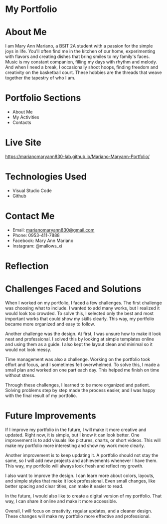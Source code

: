 # My Portfolio

# About Me
I am Mary Ann Mariano, a BSIT 2A student with a passion for the simple joys in life. You'll often find me in the kitchen of our home, experimenting with flavors and creating dishes that bring smiles to my family's faces. Music is my constant companion, filling my days with rhythm and melody. And when I need a break, I occasionally shoot hoops, finding freedom and creativity on the basketball court. These hobbies are the threads that weave together the tapestry of who I am.

# Portfolio Sections
* About Me
* My Activities
* Contacts

# Live Site
 https://marianomaryann830-lab.github.io/Mariano-Maryann-Portfolio/

# Technologies Used
* Visual Studio Code
* Github

# Contact Me
* Email:
marianomaryann830@gmail.com
* Phone:
0953-411-7888
* Facebook:
Mary Ann Mariano
* Instagram:
@mallows_xi

# Reflection
# Challenges Faced and Solutions
When I worked on my portfolio, I faced a few challenges. The first challenge was choosing what to include. I wanted to add many works, but I realized it would look too crowded. To solve this, I selected only the best and most important works that could show my skills clearly. This way, my portfolio became more organized and easy to follow.

Another challenge was the design. At first, I was unsure how to make it look neat and professional. I solved this by looking at simple templates online and using them as a guide. I also kept the layout clean and minimal so it would not look messy.

Time management was also a challenge. Working on the portfolio took effort and focus, and I sometimes felt overwhelmed. To solve this, I made a small plan and worked on one part each day. This helped me finish on time without stress.

Through these challenges, I learned to be more organized and patient. Solving problems step by step made the process easier, and I was happy with the final result of my portfolio.

# Future Improvements
If I improve my portfolio in the future, I will make it more creative and updated. Right now, it is simple, but I know it can look better. One improvement is to add visuals like pictures, charts, or short videos. This will make my portfolio more interesting and show my work more clearly.

Another improvement is to keep updating it. A portfolio should not stay the same, so I will add new projects and achievements whenever I have them. This way, my portfolio will always look fresh and reflect my growth.

I also want to improve the design. I can learn more about colors, layouts, and simple styles that make it look professional. Even small changes, like better spacing and clear titles, can make it easier to read.

In the future, I would also like to create a digital version of my portfolio. That way, I can share it online and make it more accessible.

Overall, I will focus on creativity, regular updates, and a cleaner design. These changes will make my portfolio more effective and professional.
